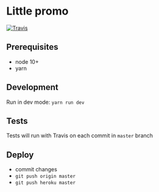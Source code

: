 # Little promo
[![Travis][build-badge]][build]

[build-badge]: https://img.shields.io/travis/2gnc/celebrating/master.png?style=flat-square
[build]: https://travis-ci.org/2gnc/celebrating

## Prerequisites
* node 10+
* yarn

## Development 
Run in dev mode: `yarn run dev`

## Tests
Tests will run with Travis on each commit in `master` branch

## Deploy
* commit changes
* `git push origin master`
* `git push heroku master`
